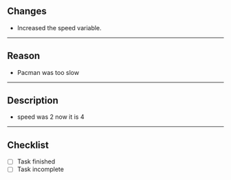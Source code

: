 ## Changes
- Increased the speed variable.
 
_______________________________________________
## Reason
- Pacman was too slow

_______________________________________________
## Description
- speed was 2 now it is 4

_______________________________________________
## Checklist

- [ ] Task finished
- [ ] Task incomplete
